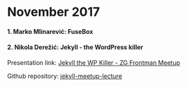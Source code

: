 # November 2017

#### 1. Marko Mlinarević: FuseBox

#### 2. Nikola Derežić: Jekyll - the WordPress killer
Presentation link: [Jekyll the WP Killer - ZG Frontman Meetup](https://docs.google.com/presentation/d/1VvbhxLfLkqFPmGdTo3MNbF7jeXsF8tE_Ri2487OFLBo)

Github repository: [jekyll-meetup-lecture](https://github.com/knee-cola/jekyll-meetup-lecture "jekyll-meetup-lecture")
